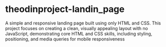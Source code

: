 # theodinproject-landin_page
A simple and responsive landing page built using only HTML and CSS. This project focuses on creating a clean, visually appealing layout with no JavaScript, demonstrating core HTML and CSS skills, including styling, positioning, and media queries for mobile responsiveness
